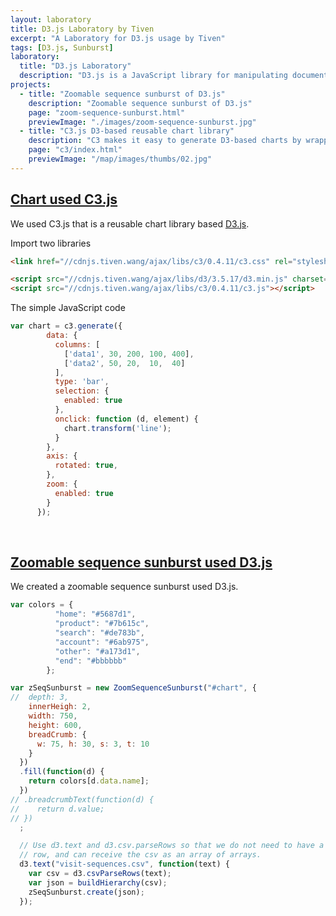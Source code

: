 ```yaml
---
layout: laboratory
title: D3.js Laboratory by Tiven
excerpt: "A Laboratory for D3.js usage by Tiven"
tags: [D3.js, Sunburst]
laboratory:
  title: "D3.js Laboratory"
  description: "D3.js is a JavaScript library for manipulating documents based on data. D3 helps you bring data to life using HTML, SVG, and CSS. D3’s emphasis on web standards gives you the full capabilities of modern browsers without tying yourself to a proprietary framework, combining powerful visualization components and a data-driven approach to DOM manipulation."
projects:
  - title: "Zoomable sequence sunburst of D3.js"
    description: "Zoomable sequence sunburst of D3.js"
    page: "zoom-sequence-sunburst.html"
    previewImage: "./images/zoom-sequence-sunburst.jpg"
  - title: "C3.js D3-based reusable chart library"
    description: "C3 makes it easy to generate D3-based charts by wrapping the code required to construct the entire chart. We don't need to write D3 code any more."
    page: "c3/index.html"
    previewImage: "/map/images/thumbs/02.jpg"
---
```


## [Chart used C3.js][3]

We used C3.js that is a reusable chart library based [D3.js][1].

Import two libraries

```html
<link href="//cdnjs.tiven.wang/ajax/libs/c3/0.4.11/c3.css" rel="stylesheet" type="text/css">

<script src="//cdnjs.tiven.wang/ajax/libs/d3/3.5.17/d3.min.js" charset="utf-8"></script>
<script src="//cdnjs.tiven.wang/ajax/libs/c3/0.4.11/c3.js"></script>
```

The simple JavaScript code

```javascript
var chart = c3.generate({
        data: {
          columns: [
            ['data1', 30, 200, 100, 400],
            ['data2', 50, 20,  10,  40]
          ],
          type: 'bar',
          selection: {
            enabled: true
          },
          onclick: function (d, element) {
            chart.transform('line');
          }
        },
        axis: {
          rotated: true,
        },
        zoom: {
          enabled: true
        }
      });
```

<br/>

## [Zoomable sequence sunburst used D3.js][2]

We created a zoomable sequence sunburst used D3.js.

```javascript
var colors = {
          "home": "#5687d1",
          "product": "#7b615c",
          "search": "#de783b",
          "account": "#6ab975",
          "other": "#a173d1",
          "end": "#bbbbbb"
        };

var zSeqSunburst = new ZoomSequenceSunburst("#chart", {
//  depth: 3,
    innerHeigh: 2,
    width: 750,
    height: 600,
    breadCrumb: {
      w: 75, h: 30, s: 3, t: 10
    }
  })
  .fill(function(d) {
    return colors[d.data.name];
  })
// .breadcrumbText(function(d) {
//    return d.value;
// })
  ;

  // Use d3.text and d3.csv.parseRows so that we do not need to have a header
  // row, and can receive the csv as an array of arrays.
  d3.text("visit-sequences.csv", function(text) {
    var csv = d3.csvParseRows(text);
    var json = buildHierarchy(csv);
    zSeqSunburst.create(json);
  });
```

[1]:https://d3js.org/
[2]:zoom-sequence-sunburst.html
[3]:c3/index.html

<!--
<section>
  <h4>Lists</h4>
  <div class="row">
    <div class="6u 12u$(xsmall)">
      <h5>Unordered</h5>
      <ul>
        <li>Dolor pulvinar etiam magna etiam.</li>
        <li>Sagittis adipiscing lorem eleifend.</li>
        <li>Felis enim feugiat dolore viverra.</li>
      </ul>
      <h5>Alternate</h5>
      <ul class="alt">
        <li>Dolor pulvinar etiam magna etiam.</li>
        <li>Sagittis adipiscing lorem eleifend.</li>
        <li>Felis enim feugiat dolore viverra.</li>
      </ul>
    </div>
    <div class="6u$ 12u$(xsmall)">
      <h5>Ordered</h5>
      <ol>
        <li>Dolor pulvinar etiam magna etiam.</li>
        <li>Etiam vel felis at lorem sed viverra.</li>
        <li>Felis enim feugiat dolore viverra.</li>
        <li>Dolor pulvinar etiam magna etiam.</li>
        <li>Etiam vel felis at lorem sed viverra.</li>
        <li>Felis enim feugiat dolore viverra.</li>
      </ol>
      <h5>Icons</h5>
      <ul class="icons">
        <li><a href="#" class="icon fa-twitter"><span class="label">Twitter</span></a></li>
        <li><a href="#" class="icon fa-facebook"><span class="label">Facebook</span></a></li>
        <li><a href="#" class="icon fa-instagram"><span class="label">Instagram</span></a></li>
        <li><a href="#" class="icon fa-github"><span class="label">Github</span></a></li>
        <li><a href="#" class="icon fa-dribbble"><span class="label">Dribbble</span></a></li>
        <li><a href="#" class="icon fa-tumblr"><span class="label">Tumblr</span></a></li>
      </ul>
    </div>
  </div>
  <h5>Actions</h5>
  <ul class="actions">
    <li><a href="#" class="button special">Default</a></li>
    <li><a href="#" class="button">Default</a></li>
  </ul>
  <ul class="actions small">
    <li><a href="#" class="button special small">Small</a></li>
    <li><a href="#" class="button small">Small</a></li>
  </ul>
  <div class="row">
    <div class="6u 12u$(small)">
      <ul class="actions vertical">
        <li><a href="#" class="button special">Default</a></li>
        <li><a href="#" class="button">Default</a></li>
      </ul>
    </div>
    <div class="6u$ 12u$(small)">
      <ul class="actions vertical small">
        <li><a href="#" class="button special small">Small</a></li>
        <li><a href="#" class="button small">Small</a></li>
      </ul>
    </div>
    <div class="6u 12u$(small)">
      <ul class="actions vertical">
        <li><a href="#" class="button special fit">Default</a></li>
        <li><a href="#" class="button fit">Default</a></li>
      </ul>
    </div>
    <div class="6u$ 12u$(small)">
      <ul class="actions vertical small">
        <li><a href="#" class="button special small fit">Small</a></li>
        <li><a href="#" class="button small fit">Small</a></li>
      </ul>
    </div>
  </div>
  </section>

  <section>
  <h4>Table</h4>
  <h5>Default</h5>
  <div class="table-wrapper">
    <table>
      <thead>
        <tr>
          <th>Name</th>
          <th>Description</th>
          <th>Price</th>
        </tr>
      </thead>
      <tbody>
        <tr>
          <td>Item One</td>
          <td>Ante turpis integer aliquet porttitor.</td>
          <td>29.99</td>
        </tr>
        <tr>
          <td>Item Two</td>
          <td>Vis ac commodo adipiscing arcu aliquet.</td>
          <td>19.99</td>
        </tr>
        <tr>
          <td>Item Three</td>
          <td> Morbi faucibus arcu accumsan lorem.</td>
          <td>29.99</td>
        </tr>
        <tr>
          <td>Item Four</td>
          <td>Vitae integer tempus condimentum.</td>
          <td>19.99</td>
        </tr>
        <tr>
          <td>Item Five</td>
          <td>Ante turpis integer aliquet porttitor.</td>
          <td>29.99</td>
        </tr>
      </tbody>
      <tfoot>
        <tr>
          <td colspan="2"></td>
          <td>100.00</td>
        </tr>
      </tfoot>
    </table>
  </div>

  <h5>Alternate</h5>
  <div class="table-wrapper">
    <table class="alt">
      <thead>
        <tr>
          <th>Name</th>
          <th>Description</th>
          <th>Price</th>
        </tr>
      </thead>
      <tbody>
        <tr>
          <td>Item One</td>
          <td>Ante turpis integer aliquet porttitor.</td>
          <td>29.99</td>
        </tr>
        <tr>
          <td>Item Two</td>
          <td>Vis ac commodo adipiscing arcu aliquet.</td>
          <td>19.99</td>
        </tr>
        <tr>
          <td>Item Three</td>
          <td> Morbi faucibus arcu accumsan lorem.</td>
          <td>29.99</td>
        </tr>
        <tr>
          <td>Item Four</td>
          <td>Vitae integer tempus condimentum.</td>
          <td>19.99</td>
        </tr>
        <tr>
          <td>Item Five</td>
          <td>Ante turpis integer aliquet porttitor.</td>
          <td>29.99</td>
        </tr>
      </tbody>
      <tfoot>
        <tr>
          <td colspan="2"></td>
          <td>100.00</td>
        </tr>
      </tfoot>
    </table>
  </div>
  </section>

  <section>
  <h4>Buttons</h4>
  <ul class="actions">
    <li><a href="#" class="button special">Special</a></li>
    <li><a href="#" class="button">Default</a></li>
  </ul>
  <ul class="actions">
    <li><a href="#" class="button big">Big</a></li>
    <li><a href="#" class="button">Default</a></li>
    <li><a href="#" class="button small">Small</a></li>
  </ul>
  <ul class="actions fit">
    <li><a href="#" class="button special fit">Fit</a></li>
    <li><a href="#" class="button fit">Fit</a></li>
  </ul>
  <ul class="actions fit small">
    <li><a href="#" class="button special fit small">Fit + Small</a></li>
    <li><a href="#" class="button fit small">Fit + Small</a></li>
  </ul>
  <ul class="actions">
    <li><a href="#" class="button special icon fa-download">Icon</a></li>
    <li><a href="#" class="button icon fa-download">Icon</a></li>
  </ul>
  <ul class="actions">
    <li><span class="button special disabled">Special</span></li>
    <li><span class="button disabled">Default</span></li>
  </ul>
  </section>

  <section>
  <h4>Form</h4>
  <form method="post" action="#">
    <div class="row uniform 50%">
      <div class="6u 12u$(xsmall)">
        <input type="text" name="demo-name" id="demo-name" value="" placeholder="Name" />
      </div>
      <div class="6u$ 12u$(xsmall)">
        <input type="email" name="demo-email" id="demo-email" value="" placeholder="Email" />
      </div>
      <div class="12u$">
        <div class="select-wrapper">
          <select name="demo-category" id="demo-category">
            <option value="">- Category -</option>
            <option value="1">Manufacturing</option>
            <option value="1">Shipping</option>
            <option value="1">Administration</option>
            <option value="1">Human Resources</option>
          </select>
        </div>
      </div>
      <div class="4u 12u$(small)">
        <input type="radio" id="demo-priority-low" name="demo-priority" checked>
        <label for="demo-priority-low">Low Priority</label>
      </div>
      <div class="4u 12u$(small)">
        <input type="radio" id="demo-priority-normal" name="demo-priority">
        <label for="demo-priority-normal">Normal Priority</label>
      </div>
      <div class="4u$ 12u(small)">
        <input type="radio" id="demo-priority-high" name="demo-priority">
        <label for="demo-priority-high">High Priority</label>
      </div>
      <div class="6u 12u$(small)">
        <input type="checkbox" id="demo-copy" name="demo-copy">
        <label for="demo-copy">Email me a copy of this message</label>
      </div>
      <div class="6u$ 12u$(small)">
        <input type="checkbox" id="demo-human" name="demo-human" checked>
        <label for="demo-human">I am a human and not a robot</label>
      </div>
      <div class="12u$">
        <textarea name="demo-message" id="demo-message" placeholder="Enter your message" rows="6"></textarea>
      </div>
      <div class="12u$">
        <ul class="actions">
          <li><input type="submit" value="Send Message" class="special" /></li>
          <li><input type="reset" value="Reset" /></li>
        </ul>
      </div>
    </div>
  </form>
  </section>

  <section>
  <h4>Image</h4>
  <h5>Fit</h5>
  <div class="box alt">
    <div class="row 50% uniform">
      <div class="12u$"><span class="image fit"><img src="../map/images/thumbs/01.jpg" alt="" /></span></div>
      <div class="4u"><span class="image fit"><img src="../map/images/thumbs/01.jpg" alt="" /></span></div>
      <div class="4u"><span class="image fit"><img src="../map/images/thumbs/02.jpg" alt="" /></span></div>
      <div class="4u$"><span class="image fit"><img src="../map/images/thumbs/03.jpg" alt="" /></span></div>
      <div class="4u"><span class="image fit"><img src="../map/images/thumbs/01.jpg" alt="" /></span></div>
      <div class="4u"><span class="image fit"><img src="../map/images/thumbs/02.jpg" alt="" /></span></div>
      <div class="4u$"><span class="image fit"><img src="../map/images/thumbs/03.jpg" alt="" /></span></div>
      <div class="4u"><span class="image fit"><img src="../map/images/thumbs/03.jpg" alt="" /></span></div>
      <div class="4u"><span class="image fit"><img src="../map/images/thumbs/02.jpg" alt="" /></span></div>
      <div class="4u$"><span class="image fit"><img src="../map/images/thumbs/01.jpg" alt="" /></span></div>
    </div>
  </div>
  <h5>Left &amp; Right</h5>
  <p><span class="image left"><img src="/images/bio-photo.jpg" alt="" /></span>Fringilla nisl. Donec accumsan interdum nisi, quis tincidunt felis sagittis eget. tempus euismod. Vestibulum ante ipsum primis in faucibus vestibulum. Blandit adipiscing eu felis iaculis volutpat ac adipiscing accumsan eu faucibus. Integer ac pellentesque praesent tincidunt felis sagittis eget. tempus euismod. Vestibulum ante ipsum primis in faucibus vestibulum. Blandit adipiscing eu felis iaculis volutpat ac adipiscing accumsan eu faucibus. Integer ac pellentesque praesent. Donec accumsan interdum nisi, quis tincidunt felis sagittis eget. tempus euismod. Vestibulum ante ipsum primis in faucibus vestibulum. Blandit adipiscing eu felis iaculis volutpat ac adipiscing accumsan eu faucibus. Integer ac pellentesque praesent tincidunt felis sagittis eget. tempus euismod. Vestibulum ante ipsum primis in faucibus vestibulum. Blandit adipiscing eu felis iaculis volutpat ac adipiscing accumsan eu faucibus. Integer ac pellentesque praesent.</p>
  <p><span class="image right"><img src="/images/bio-photo-alt.jpg" alt="" /></span>Fringilla nisl. Donec accumsan interdum nisi, quis tincidunt felis sagittis eget. tempus euismod. Vestibulum ante ipsum primis in faucibus vestibulum. Blandit adipiscing eu felis iaculis volutpat ac adipiscing accumsan eu faucibus. Integer ac pellentesque praesent tincidunt felis sagittis eget. tempus euismod. Vestibulum ante ipsum primis in faucibus vestibulum. Blandit adipiscing eu felis iaculis volutpat ac adipiscing accumsan eu faucibus. Integer ac pellentesque praesent. Donec accumsan interdum nisi, quis tincidunt felis sagittis eget. tempus euismod. Vestibulum ante ipsum primis in faucibus vestibulum. Blandit adipiscing eu felis iaculis volutpat ac adipiscing accumsan eu faucibus. Integer ac pellentesque praesent tincidunt felis sagittis eget. tempus euismod. Vestibulum ante ipsum primis in faucibus vestibulum. Blandit adipiscing eu felis iaculis volutpat ac adipiscing accumsan eu faucibus. Integer ac pellentesque praesent.</p>
  </section>
-->
